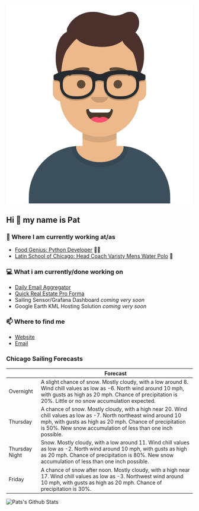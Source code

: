 [![Social banner for p-j-falconer](https://raw.githubusercontent.com/P-J-FALCONER/P-J-FALCONER/master/assets/avataaars.svg)](https://patfalconer.com/)
## Hi :wave: my name is Pat

### 💼 Where I am currently working at/as
- [Food Genius: Python Developer](https://getfoodgenius.com/) 🍔🐍
- [Latin School of Chicago: Head Coach Varisty Mens Water Polo](https://www.latinschool.org/) 🤽


### 💻 What i am currently/done working on
 - [Daily Email Aggregator](https://github.com/P-J-FALCONER/dott_daily_mail)
 - [Quick Real Estate Pro Forma](https://github.com/P-J-FALCONER/henry)
 - Sailing Sensor/Grafana Dashboard *coming very soon*
 - Google Earth KML Hosting Solution *coming very soon*

### 📫 Where to find me
 - [Website](https://patfalconer.com/)
 - [Email](mailto:patrick.j.falconer@gmail.com)


### Chicago Sailing Forecasts
|   | Forecast  |
|---|---|
| Overnight | A slight chance of snow. Mostly cloudy, with a low around 8. Wind chill values as low as -6. North wind around 10 mph, with gusts as high as 20 mph. Chance of precipitation is 20%. Little or no snow accumulation expected. |
| Thursday | A chance of snow. Mostly cloudy, with a high near 20. Wind chill values as low as -7. North northeast wind around 10 mph, with gusts as high as 20 mph. Chance of precipitation is 50%. New snow accumulation of less than one inch possible. |
| Thursday Night | Snow. Mostly cloudy, with a low around 11. Wind chill values as low as -2. North wind around 10 mph, with gusts as high as 20 mph. Chance of precipitation is 80%. New snow accumulation of less than one inch possible. |
| Friday | A chance of snow after noon. Mostly cloudy, with a high near 17. Wind chill values as low as -3. Northwest wind around 10 mph, with gusts as high as 20 mph. Chance of precipitation is 30%. |

![Pats's Github Stats](https://github-readme-stats.vercel.app/api?username=p-j-falconer&show_icons=true&theme=radical)
